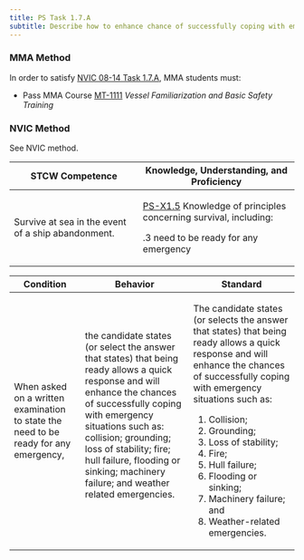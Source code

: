 ```yaml
---
title: PS Task 1.7.A 
subtitle: Describe how to enhance chance of successfully coping with emergency situations
---
```



### MMA Method

In order to satisfy  [NVIC 08-14  Task  1.7.A](/stcw23/assets/images/nvic-08-14.pdf), MMA students must:

* Pass MMA Course  [MT-1111](MT-1111) *Vessel Familiarization and Basic Safety Training*


### NVIC Method

<a onclick="togglevisibility('nvic_methods')" >See NVIC method.</a>

<div id='nvic_methods' class='hide'>

<table>
<thead>
<tr>
<th class='forty'> STCW Competence </th>
<th class='sixty'> Knowledge, Understanding, and Proficiency </th>
</tr>
</thead>




<tbody>
<tr><td markdown='1'>

Survive at sea in the event of a ship abandonment.

</td><td markdown='1'>

[PS-X1.5](../../tables/611.html#PS-X1.5) Knowledge of principles concerning survival, including:

.3  need to be ready for any emergency

</td></tr>


</tbody>
</table>


<table>
<thead>
<tr><th class='twenty'>  Condition </th><th class='twenty'> Behavior </th><th  class='sixty'>Standard </th></tr>
</thead>
<tbody >



<tr><td markdown='1'>

When asked on a written examination to state the need to be ready for any emergency,

</td><td markdown='1'>

the candidate states (or select the answer that states) that being ready allows a quick response and will enhance the chances of successfully coping with emergency situations such as: collision; grounding; loss of stability; fire; hull failure, flooding or sinking; machinery failure; and weather related emergencies.

<br>

<div class="tooltip">
<span class="tooltiptext">
</span>
</div>


</td><td markdown='1'>

The candidate states (or selects the answer that states) that being ready allows a quick response and will enhance the chances of successfully coping with emergency situations such as: 

1. Collision; 
2. Grounding; 
3. Loss of stability; 
4. Fire; 
5. Hull failure; 
6. Flooding or sinking; 
7. Machinery failure; and 
8. Weather-related emergencies.

</td></tr>
</tbody>
</table>
</div>
